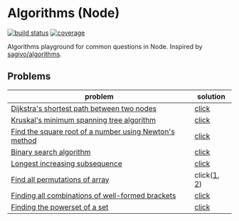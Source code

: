 # Algorithms (Node)

[![build status][build-badge]][build-url]
[![coverage][coverage-badge]][coverage-url]

[build-badge]: https://api.travis-ci.org/arrowrowe/algorithms-node.svg
[build-url]: https://travis-ci.org/arrowrowe/algorithms-node
[coverage-badge]: http://codecov.io/github/arrowrowe/algorithms-node/coverage.svg?branch=master
[coverage-url]: http://codecov.io/github/arrowrowe/algorithms-node?branch=master

Algorithms playground for common questions in Node. Inspired by [sagivo/algorithms](https://github.com/sagivo/algorithms).

## Problems
| problem | solution |
|---------|----------|
| [Dijkstra's shortest path between two nodes](https://en.wikipedia.org/wiki/Dijkstra%27s_algorithm) | [click](alg/dijkstra.js) |
| [Kruskal's minimum spanning tree algorithm](https://en.wikipedia.org/wiki/Kruskal%27s_algorithm) | [click](alg/kruskal.js) |
| [Find the square root of a number using Newton's method](https://en.wikipedia.org/wiki/Newton%27s_method) | [click](alg/sqrt.js) |
| [Binary search algorithm](https://en.wikipedia.org/wiki/Binary_search_algorithm) | [click](alg/binary-search.js) |
| [Longest increasing subsequence](http://en.wikipedia.org/wiki/Longest_increasing_subsequence) | [click](alg/longest-increasing-subsequence.js) |
| [Find all permutations of array](https://en.wikipedia.org/wiki/Permutation) | click([1](alg/permutation/simple.js), [2](alg/permutation/unique.js)) |
| [Finding all combinations of well-formed brackets](http://stackoverflow.com/questions/727707/finding-all-combinations-of-well-formed-brackets) | [click](alg/bracket.js) |
| [Finding the powerset of a set](http://en.wikipedia.org/wiki/Power_set) | [click](alg/powerset.js) |
